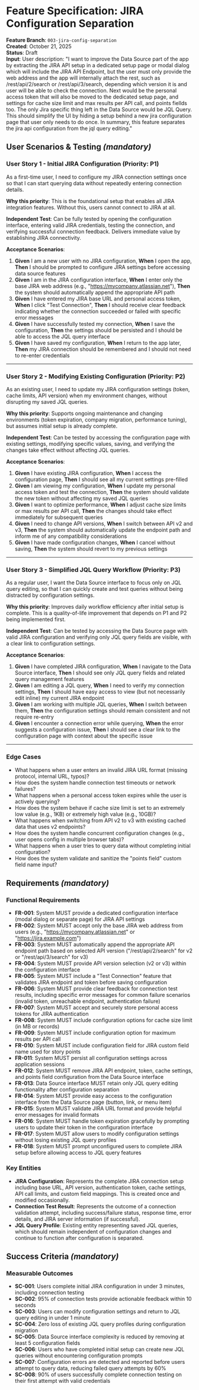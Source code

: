 # Feature Specification: JIRA Configuration Separation

**Feature Branch**: `003-jira-config-separation`  
**Created**: October 21, 2025  
**Status**: Draft  
**Input**: User description: "I want to improve the Data Source part of the app by extracting the JIRA API setup in a dedicated setup page or modal dialog which will include the JIRA API Endpoint, but the user must only provide the web address and the app will internally attach the rest, such as /rest/api/2/search or /rest/api/3/search, depending which version it is and user will be able to check the connection. Next would be the personal access token that will also be moved to the dedicated setup page, and settings for cache size limit and max results per API call, and points fiellds too. The only Jira specific thing left in the Data Source would be JQL Query. This should simplify the UI by hiding a setup behind a new jira configuration page that user only needs to do once. In summary, this feature separates the jira api configuration from the jql query editing."

## User Scenarios & Testing *(mandatory)*

### User Story 1 - Initial JIRA Configuration (Priority: P1)

As a first-time user, I need to configure my JIRA connection settings once so that I can start querying data without repeatedly entering connection details.

**Why this priority**: This is the foundational setup that enables all JIRA integration features. Without this, users cannot connect to JIRA at all.

**Independent Test**: Can be fully tested by opening the configuration interface, entering valid JIRA credentials, testing the connection, and verifying successful connection feedback. Delivers immediate value by establishing JIRA connectivity.

**Acceptance Scenarios**:

1. **Given** I am a new user with no JIRA configuration, **When** I open the app, **Then** I should be prompted to configure JIRA settings before accessing data source features
2. **Given** I am in the JIRA configuration interface, **When** I enter only the base JIRA web address (e.g., "https://mycompany.atlassian.net"), **Then** the system should automatically append the appropriate API path
3. **Given** I have entered my JIRA base URL and personal access token, **When** I click "Test Connection", **Then** I should receive clear feedback indicating whether the connection succeeded or failed with specific error messages
4. **Given** I have successfully tested my connection, **When** I save the configuration, **Then** the settings should be persisted and I should be able to access the JQL query interface
5. **Given** I have saved my configuration, **When** I return to the app later, **Then** my JIRA connection should be remembered and I should not need to re-enter credentials

---

### User Story 2 - Modifying Existing Configuration (Priority: P2)

As an existing user, I need to update my JIRA configuration settings (token, cache limits, API version) when my environment changes, without disrupting my saved JQL queries.

**Why this priority**: Supports ongoing maintenance and changing environments (token expiration, company migration, performance tuning), but assumes initial setup is already complete.

**Independent Test**: Can be tested by accessing the configuration page with existing settings, modifying specific values, saving, and verifying the changes take effect without affecting JQL queries.

**Acceptance Scenarios**:

1. **Given** I have existing JIRA configuration, **When** I access the configuration page, **Then** I should see all my current settings pre-filled
2. **Given** I am viewing my configuration, **When** I update my personal access token and test the connection, **Then** the system should validate the new token without affecting my saved JQL queries
3. **Given** I want to optimize performance, **When** I adjust cache size limits or max results per API call, **Then** the changes should take effect immediately for subsequent queries
4. **Given** I need to change API versions, **When** I switch between API v2 and v3, **Then** the system should automatically update the endpoint path and inform me of any compatibility considerations
5. **Given** I have made configuration changes, **When** I cancel without saving, **Then** the system should revert to my previous settings

---

### User Story 3 - Simplified JQL Query Workflow (Priority: P3)

As a regular user, I want the Data Source interface to focus only on JQL query editing, so that I can quickly create and test queries without being distracted by configuration settings.

**Why this priority**: Improves daily workflow efficiency after initial setup is complete. This is a quality-of-life improvement that depends on P1 and P2 being implemented first.

**Independent Test**: Can be tested by accessing the Data Source page with valid JIRA configuration and verifying only JQL query fields are visible, with a clear link to configuration settings.

**Acceptance Scenarios**:

1. **Given** I have completed JIRA configuration, **When** I navigate to the Data Source interface, **Then** I should see only JQL query fields and related query management features
2. **Given** I am editing a JQL query, **When** I need to verify my connection settings, **Then** I should have easy access to view (but not necessarily edit inline) my current JIRA endpoint
3. **Given** I am working with multiple JQL queries, **When** I switch between them, **Then** the configuration settings should remain consistent and not require re-entry
4. **Given** I encounter a connection error while querying, **When** the error suggests a configuration issue, **Then** I should see a clear link to the configuration page with context about the specific issue

---

### Edge Cases

- What happens when a user enters an invalid JIRA URL format (missing protocol, internal URL, typos)?
- How does the system handle connection test timeouts or network failures?
- What happens when a personal access token expires while the user is actively querying?
- How does the system behave if cache size limit is set to an extremely low value (e.g., 1KB) or extremely high value (e.g., 10GB)?
- What happens when switching from API v2 to v3 with existing cached data that uses v2 endpoints?
- How does the system handle concurrent configuration changes (e.g., user opens config in multiple browser tabs)?
- What happens when a user tries to query data without completing initial configuration?
- How does the system validate and sanitize the "points field" custom field name input?

## Requirements *(mandatory)*

### Functional Requirements

- **FR-001**: System MUST provide a dedicated configuration interface (modal dialog or separate page) for JIRA API settings
- **FR-002**: System MUST accept only the base JIRA web address from users (e.g., "https://mycompany.atlassian.net" or "https://jira.example.com")
- **FR-003**: System MUST automatically append the appropriate API endpoint path based on selected API version ("/rest/api/2/search" for v2 or "/rest/api/3/search" for v3)
- **FR-004**: System MUST provide API version selection (v2 or v3) within the configuration interface
- **FR-005**: System MUST include a "Test Connection" feature that validates JIRA endpoint and token before saving configuration
- **FR-006**: System MUST provide clear feedback for connection test results, including specific error messages for common failure scenarios (invalid token, unreachable endpoint, authentication failure)
- **FR-007**: System MUST accept and securely store personal access tokens for JIRA authentication
- **FR-008**: System MUST include configuration options for cache size limit (in MB or records)
- **FR-009**: System MUST include configuration option for maximum results per API call
- **FR-010**: System MUST include configuration field for JIRA custom field name used for story points
- **FR-011**: System MUST persist all configuration settings across application sessions
- **FR-012**: System MUST remove JIRA API endpoint, token, cache settings, and points field configuration from the Data Source interface
- **FR-013**: Data Source interface MUST retain only JQL query editing functionality after configuration separation
- **FR-014**: System MUST provide easy access to the configuration interface from the Data Source page (button, link, or menu item)
- **FR-015**: System MUST validate JIRA URL format and provide helpful error messages for invalid formats
- **FR-016**: System MUST handle token expiration gracefully by prompting users to update their token in the configuration interface
- **FR-017**: System MUST allow users to modify configuration settings without losing existing JQL query profiles
- **FR-018**: System MUST prompt unconfigured users to complete JIRA setup before allowing access to JQL query features

### Key Entities

- **JIRA Configuration**: Represents the complete JIRA connection setup including base URL, API version, authentication token, cache settings, API call limits, and custom field mappings. This is created once and modified occasionally.
- **Connection Test Result**: Represents the outcome of a connection validation attempt, including success/failure status, response time, error details, and JIRA server information (if successful).
- **JQL Query Profile**: Existing entity representing saved JQL queries, which should remain independent of configuration changes and continue to function after configuration is separated.

## Success Criteria *(mandatory)*

### Measurable Outcomes

- **SC-001**: Users complete initial JIRA configuration in under 3 minutes, including connection testing
- **SC-002**: 95% of connection tests provide actionable feedback within 10 seconds
- **SC-003**: Users can modify configuration settings and return to JQL query editing in under 1 minute
- **SC-004**: Zero loss of existing JQL query profiles during configuration migration
- **SC-005**: Data Source interface complexity is reduced by removing at least 5 configuration fields
- **SC-006**: Users who have completed initial setup can create new JQL queries without encountering configuration prompts
- **SC-007**: Configuration errors are detected and reported before users attempt to query data, reducing failed query attempts by 60%
- **SC-008**: 90% of users successfully complete connection testing on their first attempt with valid credentials

